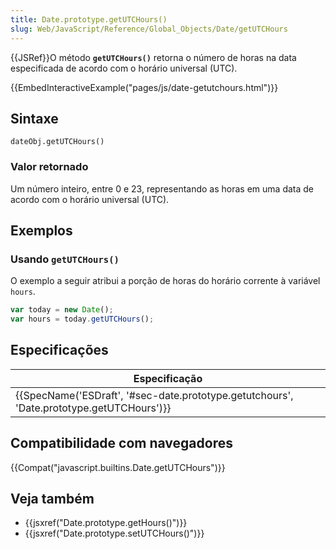 ```yaml
---
title: Date.prototype.getUTCHours()
slug: Web/JavaScript/Reference/Global_Objects/Date/getUTCHours
---
```


{{JSRef}}O método **`getUTCHours()`** retorna o número de horas na data especificada de acordo com o horário universal (UTC).

{{EmbedInteractiveExample("pages/js/date-getutchours.html")}}

## Sintaxe

```
dateObj.getUTCHours()
```

### Valor retornado

Um número inteiro, entre 0 e 23, representando as horas em uma data de acordo com o horário universal (UTC).

## Exemplos

### Usando `getUTCHours()`

O exemplo a seguir atribui a porção de horas do horário corrente à variável `hours`.

```js
var today = new Date();
var hours = today.getUTCHours();
```

## Especificações

| Especificação                                                                                                        |
| -------------------------------------------------------------------------------------------------------------------- |
| {{SpecName('ESDraft', '#sec-date.prototype.getutchours', 'Date.prototype.getUTCHours')}} |

## Compatibilidade com navegadores

{{Compat("javascript.builtins.Date.getUTCHours")}}

## Veja também

- {{jsxref("Date.prototype.getHours()")}}
- {{jsxref("Date.prototype.setUTCHours()")}}
